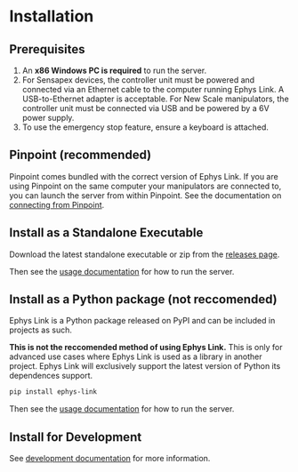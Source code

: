 # Installation

## Prerequisites

1. An **x86 Windows PC is required** to run the server.
2. For Sensapex devices, the controller unit must be powered and connected via an Ethernet
   cable to the computer running Ephys Link. A USB-to-Ethernet adapter is acceptable. For New Scale manipulators,
   the controller unit must be connected via USB and be powered by a 6V power
   supply.
3. To use the emergency stop feature, ensure a keyboard is attached.

## Pinpoint (recommended)

Pinpoint comes bundled with the correct version of Ephys Link. If you are using Pinpoint on the same computer your
manipulators are connected to, you can launch the server from within Pinpoint. See the documentation
on [connecting from Pinpoint](../usage/using_ephys_link.md#connecting-to-pinpoint).

## Install as a Standalone Executable

Download the latest standalone executable or zip from the [releases page](https://github.com/VirtualBrainLab/ephys-link/releases/latest).

Then see the [usage documentation](../usage/starting_ephys_link.md) for how to run the server.

## Install as a Python package (not reccomended)

Ephys Link is a Python package released on PyPI and can be included in projects as such.

**This is not the reccomended method of using Ephys Link.** This is only for advanced
use cases where Ephys Link is used as a library in another project. Ephys Link will exclusively support the latest version of Python its dependences support.

```bash
pip install ephys-link
```

Then see the [usage documentation](../usage/starting_ephys_link.md) for how to run the server.

## Install for Development

See [development documentation](../development/index.md#installing-for-development) for more information.
